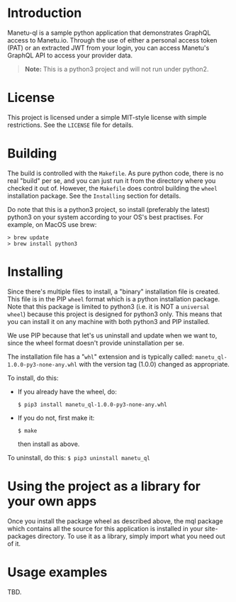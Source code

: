 # Introduction

Manetu-ql is a sample python application that demonstrates GraphQL access to
Manetu.io. Through the use of either a personal access token (PAT) or an
extracted JWT from your login, you can access Manetu's GraphQL API to access
your provider data.

> **Note:** This is a python3 project and will not run under python2.

# License

This project is licensed under a simple MIT-style license with simple
restrictions. See the `LICENSE` file for details.

# Building

The build is controlled with the `Makefile`. As pure python code, there is no
real "build" per se, and you can just run it from the directory where you
checked it out of. However, the `Makefile` does control building the `wheel`
installation package. See the `Installing` section for details.

Do note that this is a python3 project, so install (preferably the latest)
python3 on your system according to your OS's best practises. For example, on
MacOS use brew:

```
> brew update
> brew install python3
```

# Installing

Since there's multiple files to install, a "binary" installation file is
created. This file is in the PIP `wheel` format which is a python installation
package. Note that this package is limited to python3 (i.e. it is NOT a
`universal wheel`) because this project is designed for python3 only. This
means that you can install it on any machine with both python3 and PIP
installed.

We use PIP because that let's us uninstall and update when we want to, since
the wheel format doesn't provide uninstallation per se.

The installation file has a "`whl`" extension and is typically called:
`manetu_ql-1.0.0-py3-none-any.whl` with the version tag (1.0.0) changed as
appropriate.

To install, do this:
  - If you already have the wheel, do:

    `$ pip3 install manetu_ql-1.0.0-py3-none-any.whl`

  - If you do not, first make it:

    `$ make`

    then install as above.

To uninstall, do this: `$ pip3 uninstall manetu_ql`

# Using the project as a library for your own apps

Once you install the package wheel as described above, the mql package which
contains all the source for this application is installed in your site-packages
directory. To use it as a library, simply import what you need out of it.

# Usage examples

TBD.
